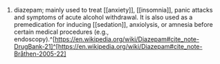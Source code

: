 1. diazepam; mainly used to treat [[anxiety]], [[insomnia]], panic attacks and symptoms of acute alcohol withdrawal. It is also used as a premedication for inducing [[sedation]], anxiolysis, or amnesia before certain medical procedures (e.g., endoscopy).^[https://en.wikipedia.org/wiki/Diazepam#cite_note-DrugBank-21]^[https://en.wikipedia.org/wiki/Diazepam#cite_note-Bråthen-2005-22]